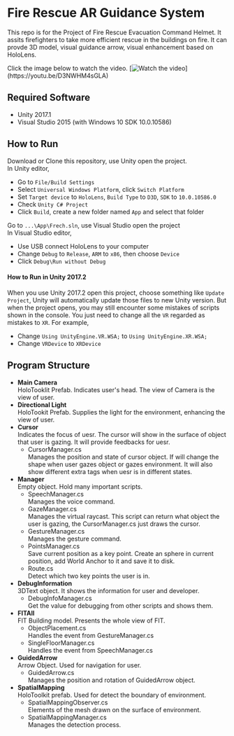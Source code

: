 # Fire Rescue AR Guidance System
This repo is for the Project of Fire Rescue Evacuation Command Helmet. It assits firefighters to take more efficient rescue in the buildings on fire. It can provde 3D model, visual guidance arrow, visual enhancement based on HoloLens. 

Click the image below to watch the video.
[![Watch the video](https://drive.google.com/uc?id=1oXaByXh4W-GR61JnXoNr1DQuxN6Quix_)](https://youtu.be/D3NWHM4sGLA)

## Required Software
* Unity 2017.1
* Visual Studio 2015 (with Windows 10 SDK 10.0.10586)

## How to Run
Download or Clone this repository, use Unity open the project.  
In Unity editor,  
* Go to `File/Build Settings`  
* Select `Universal Windows Platform`, click `Switch Platform`  
* Set `Target device` to `HoloLens`, `Build Type` to `D3D`, `SDK` to `10.0.10586.0`
* Check `Unity C# Project`
* Click `Build`, create a new folder named `App` and select that folder  

Go to `...\App\Frech.sln`, use Visual Studio open the project  
In Visual Studio editor,
* Use USB connect HoloLens to your computer
* Change `Debug` to `Release`, `ARM` to `x86`, then choose `Device`
* Click `Debug\Run without Debug`

#### How to Run in Unity 2017.2
When you use Unity 2017.2 open this project, choose something like `Update Project`, Unity will automatically update those files to new Unity version. But when the project opens, you may still encounter some mistakes of scripts shown in the console. You just need to change all the `VR` regarded as mistakes to `XR`. For example,  
* Change `Using UnityEngine.VR.WSA;` to `Using UnityEngine.XR.WSA;`  
* Change `VRDevice` to `XRDevice`  

## Program Structure  
* **Main Camera**  
HoloTooklit Prefab. Indicates user's head. The view of Camera is the view of user.
* **Directional Light**  
HoloTookit Prefab. Supplies the light for the environment, enhancing the view of user.
* **Cursor**  
Indicates the focus of uesr. The cursor will show in the surface of object that user is gazing. It will provide feedbacks for uesr.   
  * CursorManager.cs  
  Manages the position and state of cursor object. If will change the shape when user gazes object or gazes environment. It will also show different extra tags when uesr is in different states.
* **Manager**  
Empty object. Hold many important scripts.
  * SpeechManager.cs  
  Manages the voice command.
  * GazeManager.cs  
  Manages the virtual raycast. This script can return what object the user is gazing, the CursorManager.cs just draws the cursor.
  * GestureManager.cs  
  Manages the gesture command.
  * PointsManager.cs  
  Save current position as a key point. Create an sphere in current position, add World Anchor to it and save it to disk.
  * Route.cs  
  Detect which two key points the user is in.  
* **DebugInformation**  
3DText object. It shows the information for user and developer.
  * DebugInfoManager.cs  
  Get the value for debugging from other scripts and shows them.
* **FITAll**  
FIT Building model. Presents the whole view of FIT.
  * ObjectPlacement.cs  
  Handles the event from GestureManager.cs
  * SingleFloorManager.cs  
  Handles the event from SpeechManager.cs
* **GuidedArrow**  
Arrow Object. Used for navigation for user.
  * GuidedArrow.cs  
  Manages the position and rotation of GuidedArrow object.
* **SpatialMapping**  
HoloToolkit prefab. Used for detect the boundary of environment.
  * SpatialMappingObserver.cs  
  Elements of the mesh drawn on the surface of environment.
  * SpatialMappingManager.cs  
  Manages the detection process.

